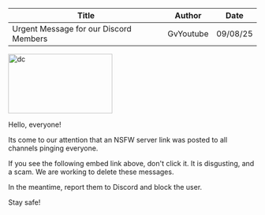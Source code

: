 | Title | Author | Date |
|-------|--------|------|
| Urgent Message for our Discord Members | GvYoutube | 09/08/25 |

<img height="121" width="211" alt="dc" title="Do not click this!" src="https://u.cubeupload.com/GvYoutube/Screenshot2025080918.jpg" />

Hello, everyone!

Its come to our attention that an NSFW server link was posted to all channels pinging everyone.

If you see the following embed link above, don't click it. It is disgusting, and a scam. We are working to delete these messages.

In the meantime, report them to Discord and block the user.

Stay safe!
